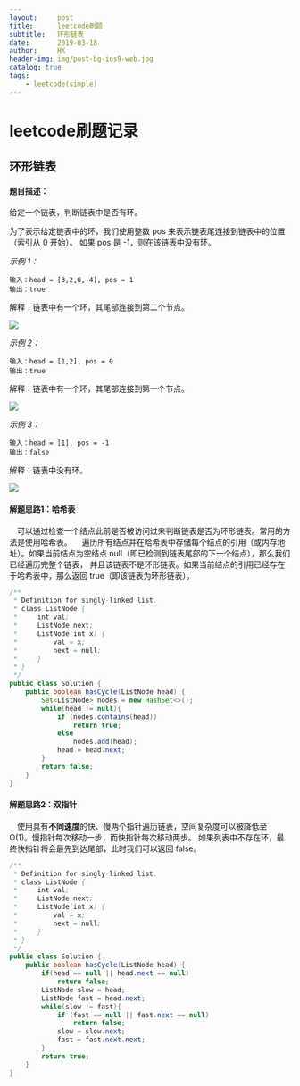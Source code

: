 ```yaml
---
layout:     post
title:      leetcode刷题
subtitle:   环形链表
date:       2019-03-18
author:     HK
header-img: img/post-bg-ios9-web.jpg
catalog: true
tags:
    - leetcode(simple)
---
```

# leetcode刷题记录
## 环形链表

#### 题目描述：
给定一个链表，判断链表中是否有环。

为了表示给定链表中的环，我们使用整数 pos 来表示链表尾连接到链表中的位置（索引从 0 开始）。 如果 pos 是 -1，则在该链表中没有环。

 

*示例 1：*

    输入：head = [3,2,0,-4], pos = 1
    输出：true
解释：链表中有一个环，其尾部连接到第二个节点。


![](https://assets.leetcode-cn.com/aliyun-lc-upload/uploads/2018/12/07/circularlinkedlist.png)


*示例 2：*

    输入：head = [1,2], pos = 0
    输出：true
解释：链表中有一个环，其尾部连接到第一个节点。

![](https://assets.leetcode-cn.com/aliyun-lc-upload/uploads/2018/12/07/circularlinkedlist_test2.png)


*示例 3：*

    输入：head = [1], pos = -1
    输出：false
解释：链表中没有环。

![](https://assets.leetcode-cn.com/aliyun-lc-upload/uploads/2018/12/07/circularlinkedlist_test3.png)


#### 解题思路1：哈希表
　可以通过检查一个结点此前是否被访问过来判断链表是否为环形链表。常用的方法是使用哈希表。
　遍历所有结点并在哈希表中存储每个结点的引用（或内存地址）。如果当前结点为空结点 null（即已检测到链表尾部的下一个结点），那么我们已经遍历完整个链表，
并且该链表不是环形链表。如果当前结点的引用已经存在于哈希表中，那么返回 true（即该链表为环形链表）。
```java
/**
 * Definition for singly-linked list.
 * class ListNode {
 *     int val;
 *     ListNode next;
 *     ListNode(int x) {
 *         val = x;
 *         next = null;
 *     }
 * }
 */
public class Solution {
    public boolean hasCycle(ListNode head) {
        Set<ListNode> nodes = new HashSet<>();
        while(head != null){
            if (nodes.contains(head))
                return true;
            else
                nodes.add(head);
            head = head.next;
        }
        return false;
    }
}
```

#### 解题思路2：双指针
　使用具有**不同速度**的快、慢两个指针遍历链表，空间复杂度可以被降低至 O(1)。慢指针每次移动一步，而快指针每次移动两步。
如果列表中不存在环，最终快指针将会最先到达尾部，此时我们可以返回 false。
```java
/**
 * Definition for singly-linked list.
 * class ListNode {
 *     int val;
 *     ListNode next;
 *     ListNode(int x) {
 *         val = x;
 *         next = null;
 *     }
 * }
 */
public class Solution {
    public boolean hasCycle(ListNode head) {
        if(head == null || head.next == null)
            return false;
        ListNode slow = head;
        ListNode fast = head.next;
        while(slow != fast){
            if (fast == null || fast.next == null)
                return false;
            slow = slow.next;
            fast = fast.next.next;
        }
        return true;
    }
}
```


 
